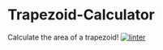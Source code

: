 # Trapezoid-Calculator
Calculate the area of a trapezoid!
[![linter](https://github.com/michael-the-boyer/Trapezoid-Calculator/workflows/linter/badge.svg)](https://github.com/marketplace/actions/super-linter)

